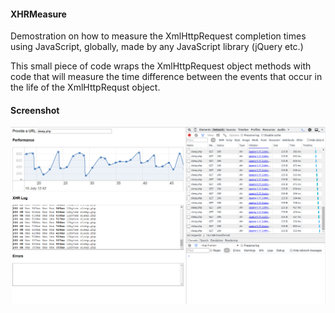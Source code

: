 #### XHRMeasure
Demostration on how to measure the XmlHttpRequest completion times using JavaScript, globally, made by any JavaScript library (jQuery etc.)

This small piece of code wraps the XmlHttpRequest object methods with code that will measure the time difference between the events that occur in the life of the XmlHttpRequst object.


#### Screenshot
![Alt text](/doc/XHRM.jpg "Main")
